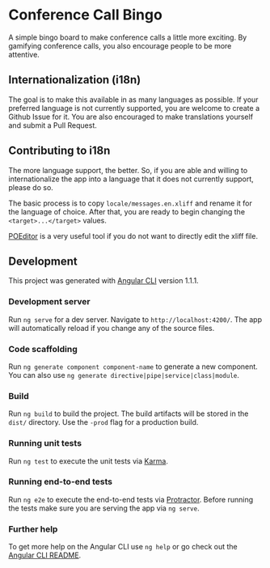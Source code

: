 # Conference Call Bingo

A simple bingo board to make conference calls a little more exciting. By gamifying conference calls, you also encourage people to be more attentive.

## Internationalization (i18n)
The goal is to make this available in as many languages as possible. If your preferred language is not currently supported, you are welcome to create a Github Issue for it. You are also encouraged to make translations yourself and submit a Pull Request.

## Contributing to i18n
The more language support, the better. So, if you are able and willing to internationalize the app into a language that it does not currently support, please do so.

The basic process is to copy `locale/messages.en.xliff` and rename it for the language of choice. After that, you are ready to begin changing the `<target>...</target>` values.

[POEditor](https://poeditor.com) is a very useful tool if you do not want to directly edit the xliff file.

## Development
This project was generated with [Angular CLI](https://github.com/angular/angular-cli) version 1.1.1.

### Development server

Run `ng serve` for a dev server. Navigate to `http://localhost:4200/`. The app will automatically reload if you change any of the source files.

### Code scaffolding

Run `ng generate component component-name` to generate a new component. You can also use `ng generate directive|pipe|service|class|module`.

### Build

Run `ng build` to build the project. The build artifacts will be stored in the `dist/` directory. Use the `-prod` flag for a production build.

### Running unit tests

Run `ng test` to execute the unit tests via [Karma](https://karma-runner.github.io).

### Running end-to-end tests

Run `ng e2e` to execute the end-to-end tests via [Protractor](http://www.protractortest.org/).
Before running the tests make sure you are serving the app via `ng serve`.

### Further help

To get more help on the Angular CLI use `ng help` or go check out the [Angular CLI README](https://github.com/angular/angular-cli/blob/master/README.md).
